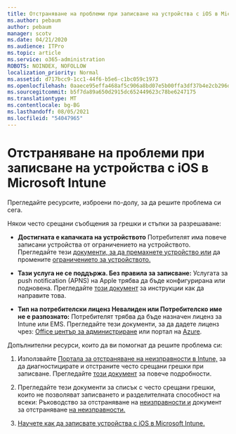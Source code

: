 ```yaml
---
title: Отстраняване на проблеми при записване на устройства с iOS в Microsoft Intune
ms.author: pebaum
author: pebaum
manager: scotv
ms.date: 04/21/2020
ms.audience: ITPro
ms.topic: article
ms.service: o365-administration
ROBOTS: NOINDEX, NOFOLLOW
localization_priority: Normal
ms.assetid: d717bcc9-1cc1-44f6-b5e6-c1bc059c1973
ms.openlocfilehash: 0aaece95effa468af5c906a8bd07e5b00ffa3df37b4e2cb296d64108efec94e9
ms.sourcegitcommit: b5f7da89a650d2915dc652449623c78be6247175
ms.translationtype: MT
ms.contentlocale: bg-BG
ms.lasthandoff: 08/05/2021
ms.locfileid: "54047965"
---
```

# <a name="troubleshoot-issues-with-enrolling-ios-devices-in-microsoft-intune"></a>Отстраняване на проблеми при записване на устройства с iOS в Microsoft Intune

Прегледайте ресурсите, изброени по-долу, за да решите проблема си сега. 
  
Някои често срещани съобщения за грешки и стъпки за разрешаване:
  
- **Достигната е капачката на устройството** Потребителят има повече записани устройства от ограничението на устройството. Прегледайте тези [документи, за да премахнете устройство или](https://docs.microsoft.com/intune/devices-wipe) да промените [ограничението за устройството.](https://docs.microsoft.com/intune/enrollment-restrictions-set#set-device-limit-restrictions)
    
- **Тази услуга не се поддържа. Без правила за записване:** Услугата за push notification (APNS) на Apple трябва да бъде конфигурирана или подновена. Прегледайте [този документ](https://docs.microsoft.com/intune/apple-mdm-push-certificate-get) за инструкции как да направите това. 
    
- **Тип на потребителски лиценз Невалиден или Потребителско име не е разпознато:** Потребителят трябва да бъде назначен лиценз за Intune или EMS. Прегледайте тези документи, за да дадете лиценз чрез: [Office център за администриране](https://docs.microsoft.com/intune/licenses-assign) или портал на [Azure](https://docs.microsoft.com/azure/active-directory/license-users-groups).
    
Допълнителни ресурси, които да ви помогнат да решите проблема си:
  
1. Използвайте [Портала за отстраняване на неизправности в Intune,](https://devicemanagement.microsoft.com/#blade/Microsoft_Intune_DeviceSettings/TroubleshootBlade) за да диагностицирате и отстраните често срещани грешки при записване. Прегледайте [този документ](https://docs.microsoft.com/intune/help-desk-operators) за повече подробности. 
    
2. Прегледайте тези документи за списък с често срещани грешки, които не позволяват записването и разделителната способност на всеки: Ръководство за отстраняване на [неизправности и](https://support.microsoft.com/help/4039809/troubleshooting-ios-device-enrollment-in-intune) документ за отстраняване [на неизправности.](https://docs.microsoft.com/troubleshoot/mem/intune/troubleshoot-device-enrollment-in-intune)
    
3. [Научете как да записвате устройства с iOS в Microsoft Intune.](https://docs.microsoft.com/intune/ios-enroll)
    

